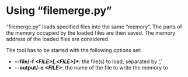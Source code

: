 Using “filemerge.py”
====================

“filemerge.py” loads specified files into the same “memory”. The parts of the memory occupied by the loaded files are then saved. The memory address of the loaded files are considered.

The tool has to be started with the following options set:

* __--file/-f _&lt;FILE&gt;[,&lt;FILE&gt;]*___: the file(s) to load, separated by ‘,’
* __--output/-o _&lt;FILE&gt;___: the name of the file to write the memory to

